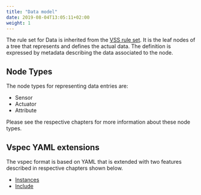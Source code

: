 ```yaml
---
title: "Data model"
date: 2019-08-04T13:05:11+02:00
weight: 1
---
```


The rule set for Data is inherited from the [VSS rule set](https://covesa.github.io/vehicle_signal_specification/rule_set/).
It is the leaf nodes of a tree that represents and defines the actual data.
The definition is expressed by metadata describing the data associated to the node.

## Node Types

The node types for representing data entries are:
- Sensor
- Actuator
- Attribute

Please see the respective chapters for more information about these node types.

## Vspec YAML extensions

The vspec format is based on YAML that is extended with two features described in respective chapters shown below.

* [Instances](/hierarchical_information_model/data_rule_set/vspec_extensions/instances)
* [Include](/hierarchical_information_model/data_rule_set/vspec_extensions/include)
